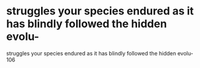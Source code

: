 # struggles your species endured as it has blindly followed the hidden evolu-

struggles your species endured as it has blindly followed the hidden evolu-
106